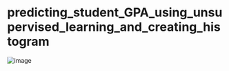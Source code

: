 # predicting_student_GPA_using_unsupervised_learning_and_creating_histogram









![image](https://user-images.githubusercontent.com/114800813/234938214-4688ad14-45cc-4d3e-bc60-b7a71597eec7.png)
